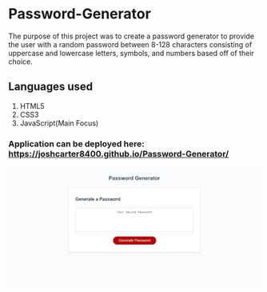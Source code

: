 # Password-Generator
The purpose of this project was to create a password generator to provide the user with a random password between 8-128 characters consisting of uppercase and lowercase letters, symbols, and numbers based off of their choice.

## Languages used
1. HTML5
2. CSS3
3. JavaScript(Main Focus)

### Application can be deployed here: https://joshcarter8400.github.io/Password-Generator/
<img src= "/assets/images/passwordgenerator.png">
